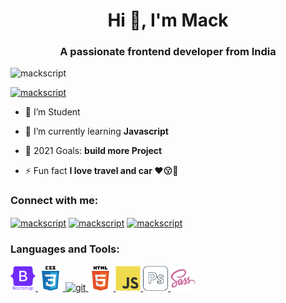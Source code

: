 <h1 align="center">Hi 👋, I'm Mack</h1>
<h3 align="center">A passionate frontend developer from India</h3>

<p align="left"> <img src="https://komarev.com/ghpvc/?username=mackscript&label=Profile%20views&color=0e75b6&style=flat" alt="mackscript" /> </p>

<p align="left"> <a href="https://twitter.com/mackscript" target="blank"><img src="https://img.shields.io/twitter/follow/mackscript?logo=twitter&style=for-the-badge" alt="mackscript" /></a> </p>

- 🔭 I’m Student

- 🌱 I’m currently learning **Javascript**

- 🥅 2021 Goals: **build more Project**

- ⚡ Fun fact **I love travel and car ❤😗🚗**

<h3 align="left">Connect with me:</h3>
<p align="left">
<a href="https://twitter.com/mackscript" target="blank"><img align="center" src="https://cdn.jsdelivr.net/npm/simple-icons@3.0.1/icons/twitter.svg" alt="mackscript" height="30" width="40" /></a>
<a href="https://fb.com/mackscript" target="blank"><img align="center" src="https://cdn.jsdelivr.net/npm/simple-icons@3.0.1/icons/facebook.svg" alt="mackscript" height="30" width="40" /></a>
<a href="https://instagram.com/mackscript" target="blank"><img align="center" src="https://cdn.jsdelivr.net/npm/simple-icons@3.0.1/icons/instagram.svg" alt="mackscript" height="30" width="40" /></a>
</p>

<h3 align="left">Languages and Tools:</h3>
<p align="left"> <a href="https://getbootstrap.com" target="_blank"> <img src="https://raw.githubusercontent.com/devicons/devicon/master/icons/bootstrap/bootstrap-plain-wordmark.svg" alt="bootstrap" width="40" height="40"/> </a> <a href="https://www.w3schools.com/css/" target="_blank"> <img src="https://raw.githubusercontent.com/devicons/devicon/master/icons/css3/css3-original-wordmark.svg" alt="css3" width="40" height="40"/> </a> <a href="https://git-scm.com/" target="_blank"> <img src="https://www.vectorlogo.zone/logos/git-scm/git-scm-icon.svg" alt="git" width="40" height="40"/> </a> <a href="https://www.w3.org/html/" target="_blank"> <img src="https://raw.githubusercontent.com/devicons/devicon/master/icons/html5/html5-original-wordmark.svg" alt="html5" width="40" height="40"/> </a> <a href="https://developer.mozilla.org/en-US/docs/Web/JavaScript" target="_blank"> <img src="https://raw.githubusercontent.com/devicons/devicon/master/icons/javascript/javascript-original.svg" alt="javascript" width="40" height="40"/> </a> <a href="https://www.photoshop.com/en" target="_blank"> <img src="https://raw.githubusercontent.com/devicons/devicon/master/icons/photoshop/photoshop-line.svg" alt="photoshop" width="40" height="40"/> </a> <a href="https://sass-lang.com" target="_blank"> <img src="https://raw.githubusercontent.com/devicons/devicon/master/icons/sass/sass-original.svg" alt="sass" width="40" height="40"/> </a> </p>

